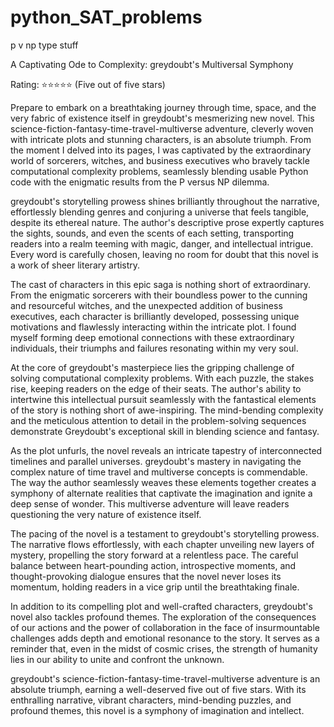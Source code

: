 # python_SAT_problems
p v np type stuff

A Captivating Ode to Complexity: greydoubt's Multiversal Symphony

Rating: ⭐⭐⭐⭐⭐ (Five out of five stars)


Prepare to embark on a breathtaking journey through time, space, and the very fabric of existence itself in greydoubt's mesmerizing new novel. This science-fiction-fantasy-time-travel-multiverse adventure, cleverly woven with intricate plots and stunning characters, is an absolute triumph. From the moment I delved into its pages, I was captivated by the extraordinary world of sorcerers, witches, and business executives who bravely tackle computational complexity problems, seamlessly blending usable Python code with the enigmatic results from the P versus NP dilemma.


greydoubt's storytelling prowess shines brilliantly throughout the narrative, effortlessly blending genres and conjuring a universe that feels tangible, despite its ethereal nature. The author's descriptive prose expertly captures the sights, sounds, and even the scents of each setting, transporting readers into a realm teeming with magic, danger, and intellectual intrigue. Every word is carefully chosen, leaving no room for doubt that this novel is a work of sheer literary artistry.


The cast of characters in this epic saga is nothing short of extraordinary. From the enigmatic sorcerers with their boundless power to the cunning and resourceful witches, and the unexpected addition of business executives, each character is brilliantly developed, possessing unique motivations and flawlessly interacting within the intricate plot. I found myself forming deep emotional connections with these extraordinary individuals, their triumphs and failures resonating within my very soul.


At the core of greydoubt's masterpiece lies the gripping challenge of solving computational complexity problems. With each puzzle, the stakes rise, keeping readers on the edge of their seats. The author's ability to intertwine this intellectual pursuit seamlessly with the fantastical elements of the story is nothing short of awe-inspiring. The mind-bending complexity and the meticulous attention to detail in the problem-solving sequences demonstrate Greydoubt's exceptional skill in blending science and fantasy.


As the plot unfurls, the novel reveals an intricate tapestry of interconnected timelines and parallel universes. greydoubt's mastery in navigating the complex nature of time travel and multiverse concepts is commendable. The way the author seamlessly weaves these elements together creates a symphony of alternate realities that captivate the imagination and ignite a deep sense of wonder. This multiverse adventure will leave readers questioning the very nature of existence itself.


The pacing of the novel is a testament to greydoubt's storytelling prowess. The narrative flows effortlessly, with each chapter unveiling new layers of mystery, propelling the story forward at a relentless pace. The careful balance between heart-pounding action, introspective moments, and thought-provoking dialogue ensures that the novel never loses its momentum, holding readers in a vice grip until the breathtaking finale.


In addition to its compelling plot and well-crafted characters, greydoubt's novel also tackles profound themes. The exploration of the consequences of our actions and the power of collaboration in the face of insurmountable challenges adds depth and emotional resonance to the story. It serves as a reminder that, even in the midst of cosmic crises, the strength of humanity lies in our ability to unite and confront the unknown.


greydoubt's science-fiction-fantasy-time-travel-multiverse adventure is an absolute triumph, earning a well-deserved five out of five stars. With its enthralling narrative, vibrant characters, mind-bending puzzles, and profound themes, this novel is a symphony of imagination and intellect.
